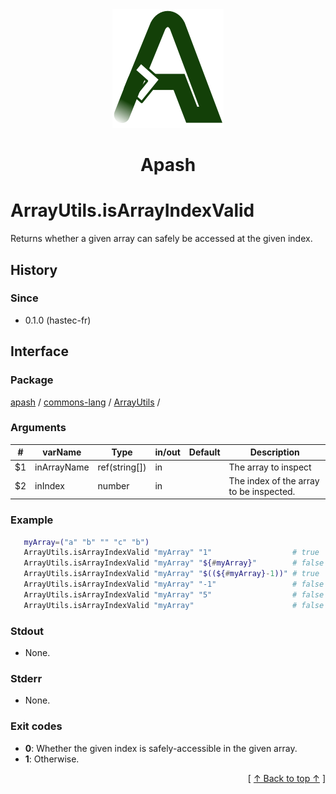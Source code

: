 
<div align='center' id='apash-top'>
  <a href='https://github.com/hastec-fr/apash'>
    <img alt='apash-logo' src='../../../../../../assets/apash-logo.svg'/>
  </a>

  # Apash
</div>


# ArrayUtils.isArrayIndexValid
Returns whether a given array can safely be accessed at the given index.

## History
### Since
  * 0.1.0 (hastec-fr)

## Interface
### Package
<!-- apash.packageBegin -->
[apash](../../../apash.md) / [commons-lang](../../commons-lang.md) / [ArrayUtils](../ArrayUtils.md) / 
<!-- apash.packageEnd -->

### Arguments
 | #      | varName        | Type          | in/out   | Default    | Description                          |
 |--------|----------------|---------------|----------|------------|--------------------------------------|
 | $1     | inArrayName    | ref(string[]) | in       |            | The array to inspect                 |
 | $2     | inIndex        | number        | in       |            | The index of the array to be inspected.  |

### Example
 ```bash
    myArray=("a" "b" "" "c" "b")
    ArrayUtils.isArrayIndexValid "myArray" "1"                  # true
    ArrayUtils.isArrayIndexValid "myArray" "${#myArray}"        # false
    ArrayUtils.isArrayIndexValid "myArray" "$((${#myArray}-1))" # true
    ArrayUtils.isArrayIndexValid "myArray" "-1"                 # false
    ArrayUtils.isArrayIndexValid "myArray" "5"                  # false
    ArrayUtils.isArrayIndexValid "myArray"                      # false
 ```

### Stdout
  * None.
### Stderr
  * None.

### Exit codes
  * **0**: Whether the given index is safely-accessible in the given array.
  * **1**: Otherwise.

  <div align='right'>[ <a href='#apash-top'>↑ Back to top ↑</a> ]</div>

